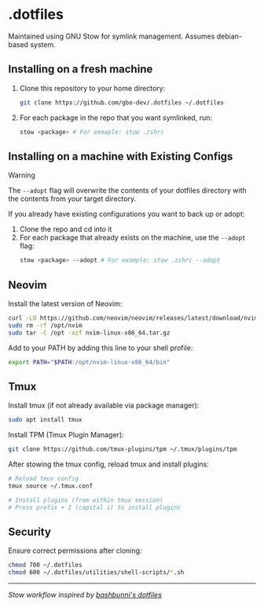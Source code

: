 # .dotfiles

Maintained using GNU Stow for symlink management. Assumes debian-based system.

## Installing on a fresh machine

1. Clone this repository to your home directory:
   ```bash
   git clone https://github.com/gbo-dev/.dotfiles ~/.dotfiles
   ```

2. For each package in the repo that you want symlinked, run:
   ```bash
   stow <package> # For exmaple: stow .zshrc
   ```

## Installing on a machine with Existing Configs

> [!WARNING]
> The `--adopt` flag will overwrite the contents of your dotfiles directory with the contents from your target directory.

If you already have existing configurations you want to back up or adopt:

1. Clone the repo and cd into it
2. For each package that already exists on the machine, use the `--adopt` flag:
   ```bash
   stow <package> --adopt # For example: stow .zshrc --adopt
   ```

## Neovim

Install the latest version of Neovim:
```bash
curl -LO https://github.com/neovim/neovim/releases/latest/download/nvim-linux-x86_64.tar.gz
sudo rm -rf /opt/nvim
sudo tar -C /opt -xzf nvim-linux-x86_64.tar.gz
```

Add to your PATH by adding this line to your shell profile:
```bash
export PATH="$PATH:/opt/nvim-linux-x86_64/bin"
```

## Tmux

Install tmux (if not already available via package manager):
```bash
sudo apt install tmux
```

Install TPM (Tmux Plugin Manager):
```bash
git clone https://github.com/tmux-plugins/tpm ~/.tmux/plugins/tpm
```

After stowing the tmux config, reload tmux and install plugins:
```bash
# Reload tmux config
tmux source ~/.tmux.conf

# Install plugins (from within tmux session)
# Press prefix + I (capital i) to install plugins
```

## Security

Ensure correct permissions after cloning:
```bash
chmod 700 ~/.dotfiles
chmod 600 ~/.dotfiles/utilities/shell-scripts/*.sh
```

---

*Stow workflow inspired by [bashbunni's dotfiles](https://github.com/bashbunni/dotfiles)*
